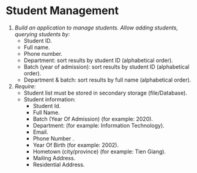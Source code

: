 # Student Management
1. *Build an application to manage students. Allow adding students, querying students by:*
	- Student ID.  
	- Full name. 
	- Phone number. 
	- Department: sort results by student ID (alphabetical order).
	- Batch (year of admission): sort results by student ID (alphabetical order).
	- Department & batch: sort results by full name (alphabetical order).
2. *Require:*
	- Student list must be stored in secondary storage (file/Database).
	- Student information:
		- Student Id.
		- Full Name.
		- Batch (Year Of Admission) (for example: 2020).
		- Department: (for example: Information Technology).
		- Email.
		- Phone Number .
		- Year Of Birth (for example: 2002).
		- Hometown (city/province) (for example: Tien Giang).
		- Mailing Address.
    	- Residential Address.

